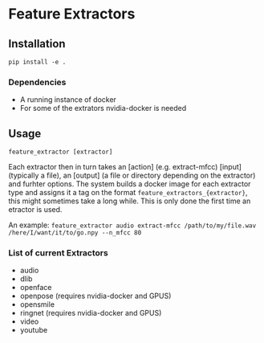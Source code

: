 # Feature Extractors

## Installation
`pip install -e .`

### Dependencies
* A running instance of docker
* For some of the extrators nvidia-docker is needed

## Usage

`feature_extractor [extractor]`

Each extractor then in turn takes an [action] (e.g. extract-mfcc) [input] (typically a file), an [output] (a file or directory depending on the extractor) and furhter options. The system builds a docker image for each extractor type and assigns it a tag on the format `feature_extractors_{extractor}`, this might sometimes take a long while. This is only done the first time an etractor is used. 


An example:
`feature_extractor audio extract-mfcc /path/to/my/file.wav /here/I/want/it/to/go.npy --n_mfcc 80`



### List of current Extractors
* audio
* dlib
* openface
* openpose (requires nvidia-docker and GPUS)
* opensmile
* ringnet (requires nvidia-docker and GPUS)
* video
* youtube
